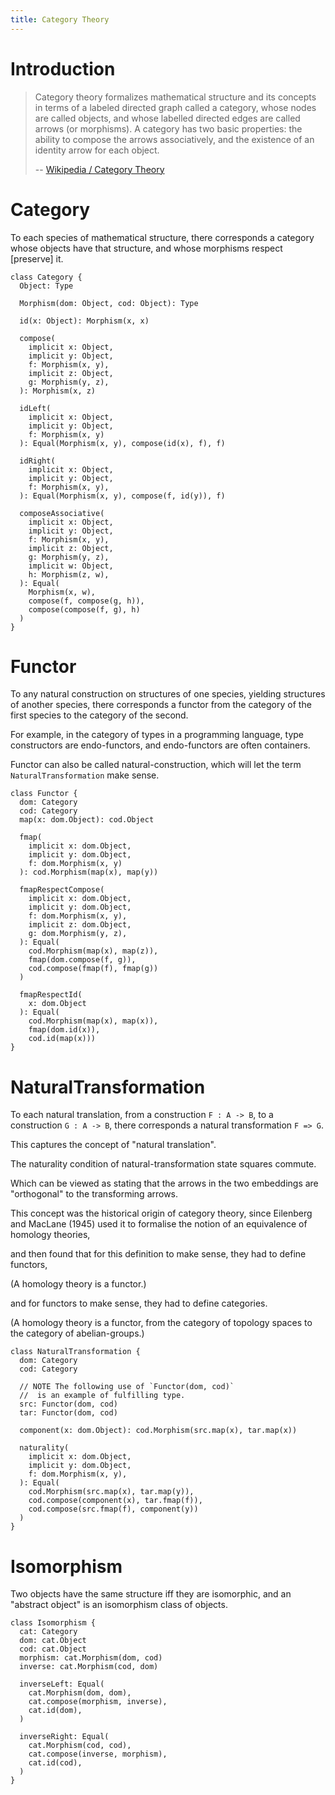 ```yaml
---
title: Category Theory
---
```


# Introduction

> Category theory formalizes mathematical structure and its concepts in
> terms of a labeled directed graph called a category, whose nodes are
> called objects, and whose labelled directed edges are called arrows
> (or morphisms). A category has two basic properties: the ability to
> compose the arrows associatively, and the existence of an identity
> arrow for each object.
>
> -- [Wikipedia / Category Theory](https://en.wikipedia.org/wiki/Category_theory)

# Category

To each species of mathematical structure,
there corresponds a category whose objects have that structure,
and whose morphisms respect [preserve] it.

```cicada
class Category {
  Object: Type

  Morphism(dom: Object, cod: Object): Type

  id(x: Object): Morphism(x, x)

  compose(
    implicit x: Object,
    implicit y: Object,
    f: Morphism(x, y),
    implicit z: Object,
    g: Morphism(y, z),
  ): Morphism(x, z)

  idLeft(
    implicit x: Object,
    implicit y: Object,
    f: Morphism(x, y)
  ): Equal(Morphism(x, y), compose(id(x), f), f)

  idRight(
    implicit x: Object,
    implicit y: Object,
    f: Morphism(x, y),
  ): Equal(Morphism(x, y), compose(f, id(y)), f)

  composeAssociative(
    implicit x: Object,
    implicit y: Object,
    f: Morphism(x, y),
    implicit z: Object,
    g: Morphism(y, z),
    implicit w: Object,
    h: Morphism(z, w),
  ): Equal(
    Morphism(x, w),
    compose(f, compose(g, h)),
    compose(compose(f, g), h)
  )
}
```

# Functor

To any natural construction on structures of one species,
yielding structures of another species,
there corresponds a functor
from the category of the first species
to the category of the second.

For example, in the category of types in a programming language,
type constructors are endo-functors,
and endo-functors are often containers.

Functor can also be called natural-construction,
which will let the term `NaturalTransformation` make sense.

```cicada
class Functor {
  dom: Category
  cod: Category
  map(x: dom.Object): cod.Object

  fmap(
    implicit x: dom.Object,
    implicit y: dom.Object,
    f: dom.Morphism(x, y)
  ): cod.Morphism(map(x), map(y))

  fmapRespectCompose(
    implicit x: dom.Object,
    implicit y: dom.Object,
    f: dom.Morphism(x, y),
    implicit z: dom.Object,
    g: dom.Morphism(y, z),
  ): Equal(
    cod.Morphism(map(x), map(z)),
    fmap(dom.compose(f, g)),
    cod.compose(fmap(f), fmap(g))
  )

  fmapRespectId(
    x: dom.Object
  ): Equal(
    cod.Morphism(map(x), map(x)),
    fmap(dom.id(x)),
    cod.id(map(x)))
}
```

# NaturalTransformation

To each natural translation,
from a construction `F : A -> B`,
to a construction `G : A -> B`,
there corresponds a natural transformation `F => G`.

This captures the concept of "natural translation".

The naturality condition of natural-transformation
state squares commute.

Which can be viewed as stating that
the arrows in the two embeddings
are "orthogonal" to the transforming arrows.

This concept was the historical origin of category theory,
since Eilenberg and MacLane (1945) used it to formalise
the notion of an equivalence of homology theories,

and then found that for this definition to make sense,
they had to define functors,

(A homology theory is a functor.)

and for functors to make sense,
they had to define categories.

(A homology theory is a functor,
from the category of topology spaces
to the category of abelian-groups.)

```cicada
class NaturalTransformation {
  dom: Category
  cod: Category

  // NOTE The following use of `Functor(dom, cod)`
  //  is an example of fulfilling type.
  src: Functor(dom, cod)
  tar: Functor(dom, cod)

  component(x: dom.Object): cod.Morphism(src.map(x), tar.map(x))

  naturality(
    implicit x: dom.Object,
    implicit y: dom.Object,
    f: dom.Morphism(x, y),
  ): Equal(
    cod.Morphism(src.map(x), tar.map(y)),
    cod.compose(component(x), tar.fmap(f)),
    cod.compose(src.fmap(f), component(y))
  )
}
```

# Isomorphism

Two objects have the same structure iff they are isomorphic,
and an "abstract object" is an isomorphism class of objects.

```cicada
class Isomorphism {
  cat: Category
  dom: cat.Object
  cod: cat.Object
  morphism: cat.Morphism(dom, cod)
  inverse: cat.Morphism(cod, dom)

  inverseLeft: Equal(
    cat.Morphism(dom, dom),
    cat.compose(morphism, inverse),
    cat.id(dom),
  )

  inverseRight: Equal(
    cat.Morphism(cod, cod),
    cat.compose(inverse, morphism),
    cat.id(cod),
  )
}
```
